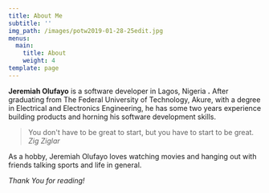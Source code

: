 ```yaml
---
title: About Me
subtitle: ''
img_path: /images/potw2019-01-28-25edit.jpg
menus:
  main:
    title: About
    weight: 4
template: page
---
```

**Jeremiah Olufayo** is a software developer in Lagos, Nigeria **.** After graduating from The Federal University of Technology, Akure, with a degree in Electrical and Electronics Engineering, he has some two years experience building products and horning his software development skills.

> You don't have to be great to start, but you have to start to be great. <cite>Zig Ziglar</cite>

As a hobby, Jeremiah Olufayo loves watching movies and hanging out with friends talking sports and life in general.

_Thank You for reading!_
